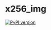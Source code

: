 # x256_img
[![PyPI version](https://badge.fury.io/py/x256-img.svg)](https://badge.fury.io/py/x256-img)
